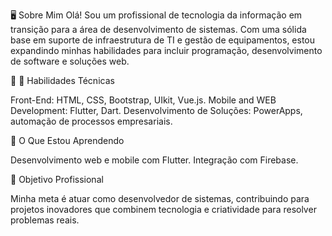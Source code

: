 🖥️ Sobre Mim
Olá! Sou um profissional de tecnologia da informação em transição para a área de desenvolvimento de sistemas. Com uma sólida base em suporte de infraestrutura de TI e gestão de equipamentos, estou expandindo minhas habilidades para incluir programação, desenvolvimento de software e soluções web.

🔧 🔧 Habilidades Técnicas

  Front-End: HTML, CSS, Bootstrap, UIkit, Vue.js.
  Mobile and WEB Development: Flutter, Dart.
  Desenvolvimento de Soluções: PowerApps, automação de processos empresariais.

🌟 O Que Estou Aprendendo

  Desenvolvimento web e mobile com Flutter.
  Integração com Firebase.

💼 Objetivo Profissional

  Minha meta é atuar como desenvolvedor de sistemas, contribuindo para projetos inovadores que combinem tecnologia e criatividade para resolver problemas reais.

